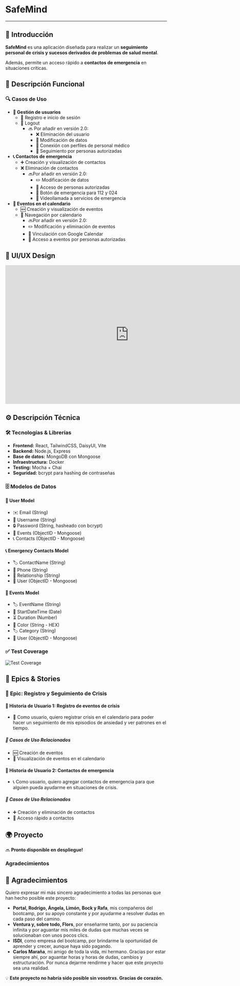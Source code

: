 # SafeMind

------

## 🧠 Introducción

**SafeMind** es una aplicación diseñada para realizar un **seguimiento personal de crisis y sucesos derivados de problemas de salud mental**.

Además, permite un acceso rápido a **contactos de emergencia** en situaciones críticas.

## 📌 Descripción Funcional

### 🔍 Casos de Uso

- **👤 Gestión de usuarios**
  - 📝 Registro e inicio de sesión
  - 🚪 Logout
    - 🔜 Por añadir en versión 2.0:
      - ❌ Eliminación del usuario
      - 🔄 Modificación de datos
      - 🏥 Conexión con perfiles de personal médico
      - 👀 Seguimiento por personas autorizadas
- **📞 Contactos de emergencia**
  - ➕ Creación y visualización de contactos
  - ❌ Eliminación de contactos
    - 🔜Por añadir en versión 2.0:
      - ✏️ Modificación de datos
      - 🔑 Acceso de personas autorizadas
      - 🚨 Botón de emergencia para 112 y 024
      - 🎥 Videollamada a servicios de emergencia
- **📅 Eventos en el calendario**
  - 🆕 Creación y visualización de eventos
  - 📆 Navegación por calendario
    -  🔜Por añadir en versión 2.0:
      - ✏️ Modificación y eliminación de eventos
      - 🔗 Vinculación con Google Calendar
      - 🔑 Acceso a eventos por personas autorizadas

## 🎨 UI/UX Design

<iframe width="768" height="432" src="https://miro.com/app/live-embed/uXjVIbQrS7U=/?moveToViewport=1468,-5460,15216,14581&embedId=115020920882" frameborder="0" scrolling="no" allow="fullscreen; clipboard-read; clipboard-write" allowfullscreen></iframe>

## ⚙️ Descripción Técnica

### 🛠️ Tecnologías & Librerías

- **Frontend:** React, TailwindCSS, DaisyUI, Vite
- **Backend:** Node.js, Express
- **Base de datos:** MongoDB con Mongoose
- **Infraestructura:** Docker
- **Testing:** Mocha + Chai
- **Seguridad:** bcrypt para hashing de contraseñas

### 🗄️ Modelos de Datos

#### 👤 User Model

- ✉️ Email (String)
- 👤 Username (String)
- 🔒 Password (String, hasheado con bcrypt)
- 📅 Events (ObjectID - Mongoose)
- 📞 Contacts (ObjectID - Mongoose)

#### 📞 Emergency Contacts Model

- 🏷️ ContactName (String)
- 📱 Phone (String)
- 🤝 Relationship (String)
- 👤 User (ObjectID - Mongoose)

#### 📅 Events Model

- 🏷️ EventName (String)
- 📆 StartDateTime (Date)
- ⏳ Duration (Number)
- 🎨 Color (String - HEX)
- 🏷️ Category (String)
- 👤 User (ObjectID - Mongoose)

### ✅ Test Coverage

![Test Coverage](file:///D:/%5Cworkspace%5CTestCoverage.png)

## 🚀 Epics & Stories

### 🌟 **Epic: Registro y Seguimiento de Crisis**

#### 📌 Historia de Usuario 1: Registro de eventos de crisis

- 💭 Como usuario, quiero registrar crisis en el calendario para poder hacer un seguimiento de mis episodios de ansiedad y ver patrones en el tiempo.

##### 🔗 Casos de Uso Relacionados

- 🆕 Creación de eventos
- 📆 Visualización de eventos en el calendario

#### 📌 Historia de Usuario 2: Contactos de emergencia

- 📞 Como usuario, quiero agregar contactos de emergencia para que alguien pueda ayudarme en situaciones de crisis.

##### 🔗 Casos de Uso Relacionados

- ➕ Creación y eliminación de contactos
- 🚨 Acceso rápido a contactos

## 🌍 Proyecto

🔜 **Pronto disponible en despliegue!**

### Agradecimientos

## 💙 Agradecimientos

Quiero expresar mi más sincero agradecimiento a todas las personas que han hecho posible este proyecto:

- **Portal, Rodrigo, Ángela, Limón, Bock y Rafa**, mis compañeros del bootcamp, por su apoyo constante y por ayudarme a resolver dudas en cada paso del camino.
- **Ventura y, sobre todo, Flors**, por enseñarme tanto, por su paciencia infinita y por aguantar mis miles de dudas que muchas veces se solucionaban con unos pocos clics.
- **ISDI**, como empresa del bootcamp, por brindarme la oportunidad de aprender y crecer, aunque haya sido pagando.
- **Carlos Maraña**, mi amigo de toda la vida, mi hermano. Gracias por estar siempre ahí, por aguantar horas y horas de dudas, cambios y estructuración. Por nunca dejarme rendirme y hacer que este proyecto sea una realidad.

💡 **Este proyecto no habría sido posible sin vosotrxs. Gracias de corazón.**
